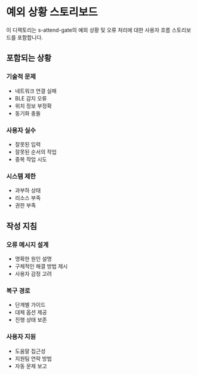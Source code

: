 # 예외 상황 스토리보드

이 디렉토리는 s-attend-gate의 예외 상황 및 오류 처리에 대한 사용자 흐름 스토리보드를 포함합니다.

## 포함되는 상황

### 기술적 문제
- 네트워크 연결 실패
- BLE 감지 오류
- 위치 정보 부정확
- 동기화 충돌

### 사용자 실수
- 잘못된 입력
- 잘못된 순서의 작업
- 중복 작업 시도

### 시스템 제한
- 과부하 상태
- 리소스 부족
- 권한 부족

## 작성 지침

### 오류 메시지 설계
- 명확한 원인 설명
- 구체적인 해결 방법 제시
- 사용자 감정 고려

### 복구 경로
- 단계별 가이드
- 대체 옵션 제공
- 진행 상태 보존

### 사용자 지원
- 도움말 접근성
- 지원팀 연락 방법
- 자동 문제 보고
